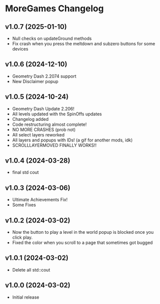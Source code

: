 # MoreGames Changelog
## v1.0.7 (2025-01-10)
- Null checks on updateGround methods
- Fix crash when you press the meltdown and subzero buttons for some devices

## v1.0.6 (2024-12-10)
- Geometry Dash 2.2074 support
- New Disclaimer popup

## v1.0.5 (2024-10-24)
- Geometry Dash Update 2.206!
- All levels updated with the SpinOffs updates
- Changelog added
- Code restructuring almost complete!
- NO MORE CRASHES (prob not)
- All select layers reworked
- All layers and popups with IDs! (a gif for another mods, idk)
- SCROLLLAYERMOVED FINALLY WORKS!!

## v1.0.4 (2024-03-28)
- final std cout

## v1.0.3 (2024-03-06)
- Ultimate Achievements Fix!
- Some Fixes

## v1.0.2 (2024-03-02)
- Now the button to play a level in the world popup is blocked once you click play.
- Fixed the color when you scroll to a page that sometimes got bugged

## v1.0.1 (2024-03-02)
- Delete all std::cout

## v1.0.0 (2024-03-02)
- Initial release